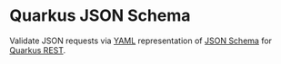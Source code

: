 # Quarkus JSON Schema

Validate JSON requests via [YAML](https://yaml.org/) representation of [JSON Schema](https://json-schema.org/)
for [Quarkus REST](https://quarkus.io/guides/rest).
